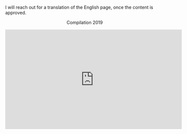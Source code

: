 
I will reach out for a translation of the English page, once the content is approved.

<center>
<p>Compilation 2019</p>
<iframe width="560" height="315" src="https://www.youtube.com/embed/uqqyvGqKtXY" frameborder="0" allow="autoplay; encrypted-media" allowfullscreen></iframe></center>
